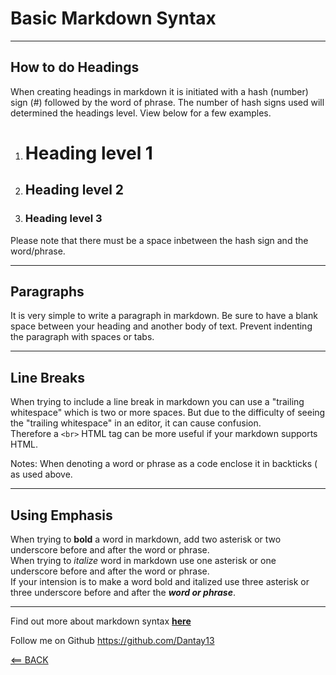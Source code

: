 # Basic Markdown Syntax

*******

## How to do Headings

When creating headings in markdown it is initiated with a hash (number) sign (#) followed by the word of phrase. The number of hash signs used will determined the headings level. View below for a few examples.

1. # Heading level 1
2. ## Heading level 2
3. ### Heading level 3 

Please note that there must be a space inbetween the hash sign and the word/phrase.

********

## Paragraphs 

It is very simple to write a paragraph in markdown. Be sure to have a blank space between your heading and another body of text. Prevent indenting the paragraph with spaces or tabs. 

********

## Line Breaks

When trying to include a line break in markdown you can use a "trailing whitespace" which is two or more spaces. But due to the difficulty of seeing the "trailing whitespace" in an editor, it can cause confusion. 
<br> Therefore a `<br>` HTML tag can be more useful if your markdown supports HTML.

Notes: When denoting a word or phrase as a code enclose it in backticks ( as used above.

********

## Using Emphasis

When trying to **bold** a word in markdown, add two asterisk or two underscore before and after the word or phrase. 
<br> When trying to _italize_ word in markdown use one asterisk or one underscore before and after the word or phrase.
<br> If your intension is to make a word bold and italized use three asterisk or three underscore before and after the ___word or phrase___.

********

Find out more about markdown syntax **[here](https://www.markdownguide.org/basic-syntax/ "Enjoy learning")**

Follow me on Github <https://github.com/Dantay13>

[<== BACK](README.md)